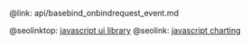 @link: api/basebind_onbindrequest_event.md

@seolinktop: [javascript ui library](https://webix.com)
@seolink: [javascript charting](https://webix.com/widget/charts/)